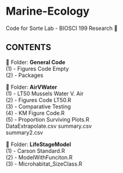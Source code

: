 Marine-Ecology 
=====
Code for Sorte Lab - BIOSCI 199 Research :ocean:


**CONTENTS**<br/>
----
&#x1F4D8; Folder: **General Code** <br/>
(1) - Figures Code Empty <br/>
(2) - Packages <br/>

&#x1F4D8; Folder: **AirVWater** <br/>
(1) - LT50 Mussels Water V. Air <br/>
(2) - Figures Code LT50.R<br/>
(3) - Comparative Testing<br/>
(4) - KM Figure Code.R<br/>
(5) - Proportion Surviving Plots.R<br/>
DataExtrapolate.csv
summary.csv<br/>
summary2.csv<br/>

&#x1F4D8; Folder: **LifeStageModel** </br>
(1) - Carson Standard.R </br>
(2) - ModelWithFunciton.R </br>
(3) - Microhabitat_SizeClass.R


